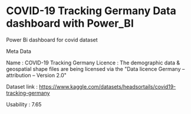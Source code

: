# COVID-19 Tracking Germany  Data dashboard with  Power_BI
Power Bi dashboard for covid dataset


Meta Data

Name : COVID-19 Tracking Germany 
Licence : The demographic data & geospatial shape files are being licensed via the "Data licence Germany – attribution – Version 2.0" 

Dataset link : https://www.kaggle.com/datasets/headsortails/covid19-tracking-germany 

Usability : 7.65
